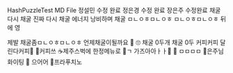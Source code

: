 HashPuzzleTest MD File
정설민 수정 완료
정은경 수정 완료
장은주 수정완료
채굴
다시 채굴
진짜 다시 채굴
에너지 낭비하며 채굴
ㅁㄴㅇㅎㅁㄴㅇㅎ
ㅁㄴㅇㅎㅁㄴㅇㅎ
뒤에 영 

제발 채굴좀ㅁㄴㅇㅎㅁㄴㅇㅎ
언제채굴이될까요
🤩
🙄
채굴
0두개 채굴
0두
커피커피
달린다커피🥤
🍨커피쓰
☕제주스벅에 한정메뉴로 
🍵ㄱ
가즈아아ㅏㅏ🍷
🍭
ㅁㅁㅁㅁ
🧉은주님 
화이팅 🍗
으어어
🍿프라푸치노 
